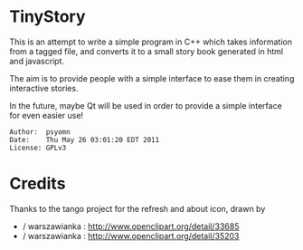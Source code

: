 TinyStory 
===================================
This is an attempt to write a simple program in C++ which takes information from a tagged file, 
and converts it to a small story book generated in html and javascript. 

The aim is to provide people with a simple interface to ease them in creating interactive stories. 

In the future, maybe Qt will be used in order to provide a simple interface for even easier use!

    Author:  psyomn
    Date:    Thu May 26 03:01:20 EDT 2011
    License: GPLv3

Credits
====================================
Thanks to the tango project for the refresh and about icon, drawn by
  * / warszawianka : http://www.openclipart.org/detail/33685
  * / warszawianka : http://www.openclipart.org/detail/35203

